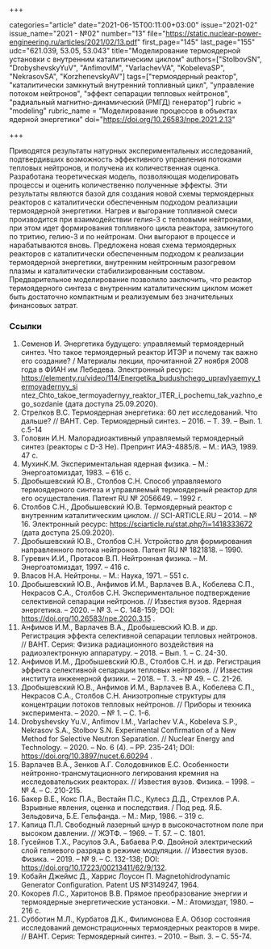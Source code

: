 +++

categories="article"
date="2021-06-15T00:11:00+03:00"
issue="2021-02"
issue_name="2021 - №02"
number="13"
file="https://static.nuclear-power-engineering.ru/articles/2021/02/13.pdf"
first_page="145"
last_page="155"
udc="621.039, 53.05, 53.043"
title="Моделирование термоядерной установки с внутренним каталитическим циклом"
authors=["StolbovSN", "DrobyshevskyYuV", "AnfimovIM", "VarlachevVA", "KobelevaSP", "NekrasovSA", "KorzhenevskyAV"]
tags=["термоядерный реактор", "каталитически замкнутый внутренний топливный цикл", "управление потоком нейтронов", "эффект сепарации тепловых нейтронов", "радиальный магнитно-динамический (РМГД) генератор"]
rubric = "modeling"
rubric_name = "Моделирование процессов в объектах ядерной энергетики"
doi="https://doi.org/10.26583/npe.2021.2.13"

+++

Приводятся результаты натурных экспериментальных исследований, подтвердивших возможность эффективного управления потоками тепловых нейтронов, и получена их количественная оценка. Разработана теоретическая модель, позволяющая моделировать процессы и оценить количественно полученные эффекты. Эти результаты являются базой для создания новой схемы термоядерных реакторов с каталитически обеспеченным подходом реализации термоядерной энергетики. Нагрев и выгорание топливной смеси производится при взаимодействии гелия-3 с тепловыми нейтронами, при этом идет формирования топливного цикла реактора, замкнутого по тритию, гелию-3 и по нейтронам. Они выгорают в процессе и нарабатываются вновь. Предложена новая схема термоядерных реакторов с каталитически обеспеченным подходом к реализации термоядерной энергетики, внутренним нейтронным разогревом плазмы и каталитически стабилизированным составом. Предварительное моделирование позволило заключить, что реактор термоядерного синтеза с внутренним каталитическим циклом может быть достаточно компактным и реализуемым без значительных финансовых затрат.

### Ссылки

1. Семенов И. Энергетика будущего: управляемый термоядерный синтез. Что такое термоядерный реактор ИТЭР и почему так важно его создание? / Материалы лекции, прочитанной 27 ноября 2008 года в ФИАН им Лебедева. Электронный ресурс: https://elementy.ru/video/114/Energetika_budushchego_upravlyaemyy_termoyadernyy_si ntez_Chto_takoe_termoyadernyy_reaktor_ITER_i_pochemu_tak_vazhno_ego_sozdanie (дата доступа 25.09.2020).
2. Стрелков В.С. Термоядерная энергетика: 60 лет исследований. Что дальше? // ВАНТ. Сер. Термоядерный синтез. – 2016. – Т. 39. – Вып. 1. с.5-14
3. Головин И.Н. Малорадиоактивный управляемый термоядерный синтез (реакторы с D-3 He). Препринт ИАЭ-4885/8. – М.: ИАЭ, 1989. 47 с.
4. МухинК.М. Экспериментальная ядерная физика. – М.: Энергоатомиздат, 1983. – 616 с.
5. Дробышевский Ю.В., Столбов С.Н. Способ управляемого термоядерного синтеза и управляемый термоядерный реактор для его осуществления. Патент RU № 2056649. – 1992 г.
6. Столбов С.Н., Дробышевский Ю.В. Термоядерный реактор с внутренним каталитическим циклом. // SCI-ARTICLE.RU – 2014. – № 16. Электронный ресурс: https://sciarticle.ru/stat.php?i=1418333672 (дата доступа 25.09.2020).
7. Дробышевский Ю.В., Столбов С.Н. Устройство для формирования направленного потока нейтронов. Патент RU № 1821818. – 1990.
8. Гуревич И.И., Протасов В.П. Нейтронная физика. – М. Энергоатомиздат, 1997. – 416 с.
9. Власов Н.А. Нейтроны. – М.: Наука, 1971. – 551 с.
10. Дробышевский Ю.В., Анфимов И.М., Варлачев В.А., Кобелева С.П., Некрасов С.А., Столбов С.Н. Экспериментальное подтверждение селективной сепарации нейтронов. // Известия вузов. Ядерная энергетика. – 2020. – № 3. – С. 148-159; DOI: https://doi.org/10.26583/npe.2020.3.15 .
11. Анфимов И.М., Варлачев В.А., Дробышевский Ю.В. и др. Регистрация эффекта селективной сепарации тепловых нейтронов. // ВАНТ. Серия: Физика радиационного воздействия на радиоэлектронную аппаратуру. – 2018. – Вып. 1. – С. 24-30.
12. Анфимов И.М., Дробышевский Ю.В., Столбов С.Н. и др. Регистрация эффекта селективной сепарации тепловых нейтронов. // Известия института инженерной физики. – 2018. – Т. 3. – № 49. – С. 21-26.
13. Дробышевский Ю.В., Анфимов И.М., Варлачев В.А., Кобелева С.П., Некрасов С.А., Столбов С.Н. Анизотропные структуры для концентрации потоков тепловых нейтронов. // Приборы и техника эксперимента. – 2020. – № 1. – С. 1-6.
14. Drobyshevsky Yu.V., Anfimov I.M., Varlachev V.A., Kobeleva S.P., Nekrasov S.A., Stolbov S.N. Experimental Confirmation of a New Method for Selective Neutron Separation. // Nuclear Energy and Technology. – 2020. – No. 6 (4). – PP. 235-241; DOI: https://doi.org/10.3897/nucet.6.60294 .
15. Варлачев В.А., Зенков А.Г. Солодовников Е.С. Особенности нейтронно-трансмутационного легирования кремния на исследовательских реакторах. // Известия вузов. Физика. – 1998. – № 4. – С. 210-215.
16. Бакер В.Е., Кокс П.А., Вестайн П.С., Кулесз Д.Д., Стрехлов Р.А. Взрывные явления, оценка и последствия. / Под ред. Я.Б. Зельдовича, Б.Е. Гельфанда. – М.: Мир, 1986. – 319 с.
17. Капица П.Л. Свободный лазерный шнур в высокочастотном поле при высоком давлении. // ЖЭТФ. – 1969. – Т. 57. – С. 1801.
18. Гусейнов Т.Х., Расулов Э.А., Бабаева Р.Ф. Двойной электрический слой гелиевого разряда в режиме модуляции. // Известия вузов. Физика. – 2019. – № 9. – C. 132-138; DOI: https://doi.org/10.17223/00213411/62/9/132.
19. Кобайн Джеймс Д., Харрис Лоусон П. Magnetohidrodynamic Generator Configuration. Patent US №3149247, 1964.
20. Кокорев Л.С., Харитонов В.В. Прямое преобразование энергии и термоядерные энергетические установки. – М.: Атомиздат, 1980. – 216 с.
21. Субботин М.Л., Курбатов Д.К., Филимонова Е.А. Обзор состояния исследований демонстрационных термоядерных реакторов в мире. // ВАНТ. Серия: Термоядерный синтез. – 2010. – Вып. 3. – С. 55-74.